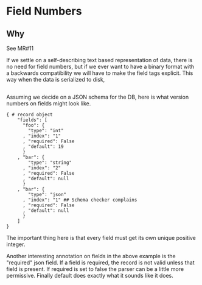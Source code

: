 
# Field Numbers

## Why

See MR#11

If we settle on a self-describing text based representation of data,
there is no need for field numbers, but if we ever want to have a binary
format with a backwards compatibility we will have to make the field
tags explicit. This way when the data is serialized to disk,

##

Assuming we decide on a JSON schema for the DB, here is what version
numbers on fields might look like.

    { # record object
        "fields": [
          "foo": {
            "type": "int"
          , "index": "1"
          , "required": False
          , "default": 19
          }
        , "bar": {
            "type": "string"
          , "index": "2"
          , "required": False
          , "default": null
          }
        , "bar": {
            "type": "json"
          , "index": "1" ## Schema checker complains
          , "required": False
          , "default": null
          }
        ]
    }

The important thing here is that every field must get its own
unique positive integer.

Another interesting annotation on fields in the above example is
the "required" json field. If a field is required, the record is
not valid unless that field is present. If required is set to
false the parser can be a little more permissive. Finally default
does exactly what it sounds like it does.
